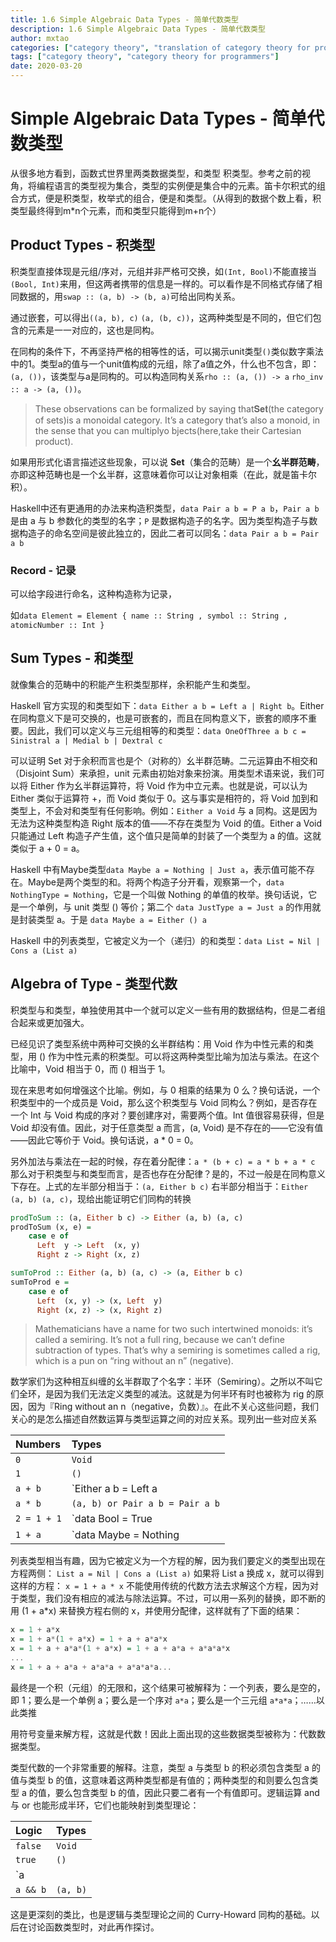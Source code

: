 ```yaml
---
title: 1.6 Simple Algebraic Data Types - 简单代数类型
description: 1.6 Simple Algebraic Data Types - 简单代数类型
author: mxtao
categories: ["category theory", "translation of category theory for programmers"]
tags: ["category theory", "category theory for programmers"]
date: 2020-03-20
---
```


# Simple Algebraic Data Types - 简单代数类型

从很多地方看到，函数式世界里两类数据类型，和类型 积类型。参考之前的视角，将编程语言的类型视为集合，类型的实例便是集合中的元素。笛卡尔积式的组合方式，便是积类型，枚举式的组合，便是和类型。（从得到的数据个数上看，积类型最终得到m*n个元素，而和类型只能得到m+n个）

## Product Types - 积类型

积类型直接体现是元组/序对，元组并非严格可交换，如`(Int, Bool)`不能直接当`(Bool, Int)`来用，但这两者携带的信息是一样的。可以看作是不同格式存储了相同数据的，用`swap :: (a, b) -> (b, a)`可给出同构关系。

通过嵌套，可以得出`((a, b), c)` `(a, (b, c))`，这两种类型是不同的，但它们包含的元素是一一对应的，这也是同构。

在同构的条件下，不再坚持严格的相等性的话，可以揭示unit类型`()`类似数字乘法中的1。类型a的值与一个unit值构成的元组，除了a值之外，什么也不包含，即：`(a, ())`，该类型与a是同构的。可以构造同构关系`rho :: (a, ()) -> a` `rho_inv :: a -> (a, ())`。

> These observations can be formalized by saying that𝐒𝐞𝐭(the category of sets)is a monoidal category. It’s a category that’s also a monoid, in the sense that you can multiplyo bjects(here,take their Cartesian product). 

如果用形式化语言描述这些现象，可以说 **Set**（集合的范畴）是一个**幺半群范畴**，亦即这种范畴也是一个幺半群，这意味着你可以让对象相乘（在此，就是笛卡尔积）。

Haskell中还有更通用的办法来构造积类型，`data Pair a b = P a b`，`Pair a b` 是由 a 与 b 参数化的类型的名字；`P` 是数据构造子的名字。因为类型构造子与数据构造子的命名空间是彼此独立的，因此二者可以同名：`data Pair a b = Pair a b`


### Record - 记录

可以给字段进行命名，这种构造称为记录，

如`data Element = Element { name :: String , symbol :: String , atomicNumber :: Int }`

## Sum Types - 和类型

就像集合的范畴中的积能产生积类型那样，余积能产生和类型。

Haskell 官方实现的和类型如下：`data Either a b = Left a | Right b`。Either 在同构意义下是可交换的，也是可嵌套的，而且在同构意义下，嵌套的顺序不重要。因此，我们可以定义与三元组相等的和类型：`data OneOfThree a b c = Sinistral a | Medial b | Dextral c`


可以证明 Set 对于余积而言也是个（对称的）幺半群范畴。二元运算由不相交和（Disjoint Sum）来承担，unit 元素由初始对象来扮演。用类型术语来说，我们可以将 Either 作为幺半群运算符，将 Void 作为中立元素。也就是说，可以认为 Either 类似于运算符 +，而 Void 类似于 0。这与事实是相符的，将 Void 加到和类型上，不会对和类型有任何影响。例如：`Either a Void` 与 a 同构。这是因为无法为这种类型构造 Right 版本的值——不存在类型为 Void 的值。Either a Void 只能通过 Left 构造子产生值，这个值只是简单的封装了一个类型为 a 的值。这就类似于 a + 0 = a。

Haskell 中有Maybe类型`data Maybe a = Nothing | Just a`，表示值可能不存在。Maybe是两个类型的和。将两个构造子分开看，观察第一个，`data NothingType = Nothing`，它是一个叫做 Nothing 的单值的枚举。换句话说，它是一个单例，与 unit 类型 () 等价；第二个 `data JustType a = Just a` 的作用就是封装类型 a。于是 `data Maybe a = Either () a`

Haskell 中的列表类型，它被定义为一个（递归）的和类型：`data List = Nil | Cons a (List a)`

## Algebra of Type - 类型代数

积类型与和类型，单独使用其中一个就可以定义一些有用的数据结构，但是二者组合起来或更加强大。

已经见识了类型系统中两种可交换的幺半群结构：用 Void 作为中性元素的和类型，用 () 作为中性元素的积类型。可以将这两种类型比喻为加法与乘法。在这个比喻中，Void 相当于 0，而 () 相当于 1。

现在来思考如何增强这个比喻。例如，与 0 相乘的结果为 0 么？换句话说，一个积类型中的一个成员是 Void，那么这个积类型与 Void 同构么？例如，是否存在一个 Int 与 Void 构成的序对？要创建序对，需要两个值。Int 值很容易获得，但是 Void 却没有值。因此，对于任意类型 a 而言，(a, Void) 是不存在的——它没有值——因此它等价于 Void。换句话说，a * 0 = 0。

另外加法与乘法在一起的时候，存在着分配律：`a * (b + c) = a * b + a * c` 那么对于积类型与和类型而言，是否也存在分配律？是的，不过一般是在同构意义下存在。上式的左半部分相当于：`(a, Either b c)` 右半部分相当于：`Either (a, b) (a, c)`，现给出能证明它们同构的转换

```haskell
prodToSum :: (a, Either b c) -> Either (a, b) (a, c)
prodToSum (x, e) = 
    case e of
      Left  y -> Left  (x, y)
      Right z -> Right (x, z)

sumToProd :: Either (a, b) (a, c) -> (a, Either b c)
sumToProd e = 
    case e of
      Left  (x, y) -> (x, Left  y)
      Right (x, z) -> (x, Right z)
```

> Mathematicians have a name for two such intertwined monoids: it’s called a semiring. It’s not a full ring, because we can’t define subtraction of types. That’s why a semiring is sometimes called a rig, which is a pun on “ring without an n” (negative). 

数学家们为这种相互纠缠的幺半群取了个名字：半环（Semiring）。之所以不叫它们全环，是因为我们无法定义类型的减法。这就是为何半环有时也被称为 rig 的原因，因为『Ring without an n（negative，负数）』。在此不关心这些问题，我们关心的是怎么描述自然数运算与类型运算之间的对应关系。现列出一些对应关系

| Numbers | Types |
| :- | :- |
| `0` | `Void` |
| `1` | `()` |
| `a + b` | `Either a b = Left a | Right b` |
| `a * b` | `(a, b) or Pair a b = Pair a b` |
| `2 = 1 + 1` | `data Bool = True | False` |
| `1 + a` | `data Maybe = Nothing | Just a` |


列表类型相当有趣，因为它被定义为一个方程的解，因为我们要定义的类型出现在方程两侧： `List a = Nil | Cons a (List a)` 如果将 List a 换成 x，就可以得到这样的方程： `x = 1 + a * x` 不能使用传统的代数方法去求解这个方程，因为对于类型，我们没有相应的减法与除法运算。不过，可以用一系列的替换，即不断的用 (1 + a*x) 来替换方程右侧的 x，并使用分配律，这样就有了下面的结果：

```haskell
x = 1 + a*x
x = 1 + a*(1 + a*x) = 1 + a + a*a*x
x = 1 + a + a*a*(1 + a*x) = 1 + a + a*a + a*a*a*x
...
x = 1 + a + a*a + a*a*a + a*a*a*a...
```

最终是一个积（元组）的无限和，这个结果可被解释为：一个列表，要么是空的，即 1；要么是一个单例 a；要么是一个序对 `a*a`；要么是一个三元组 `a*a*a`；……以此类推

用符号变量来解方程，这就是代数！因此上面出现的这些数据类型被称为：代数数据类型。

类型代数的一个非常重要的解释。注意，类型 a 与类型 b 的积必须包含类型 a 的值与类型 b 的值，这意味着这两种类型都是有值的；两种类型的和则要么包含类型 a 的值，要么包含类型 b 的值，因此只要二者有一个有值即可。逻辑运算 and 与 or 也能形成半环，它们也能映射到类型理论：

| Logic | Types | 
| :- | :- |
| `false` | `Void` |
| `true` | `()` |
| `a || b` | `Either a b = Left a | Right b` |
| `a && b` | `(a, b)` |

这是更深刻的类比，也是逻辑与类型理论之间的 Curry-Howard 同构的基础。以后在讨论函数类型时，对此再作探讨。
